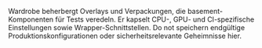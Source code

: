 Wardrobe beherbergt Overlays und Verpackungen, die basement-Komponenten für Tests veredeln.
Er kapselt CPU-, GPU- und CI-spezifische Einstellungen sowie Wrapper-Schnittstellen.
Do not speichern endgültige Produktionskonfigurationen oder sicherheitsrelevante Geheimnisse hier.
